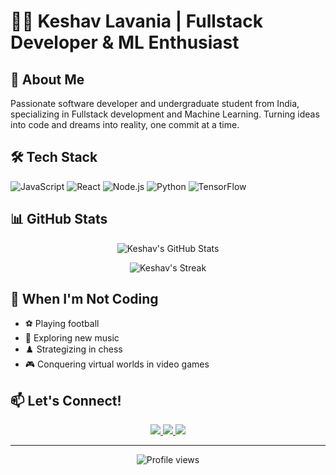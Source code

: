 # 👨‍💻 Keshav Lavania | Fullstack Developer & ML Enthusiast

## 🚀 About Me

Passionate software developer and undergraduate student from India, specializing in Fullstack development and Machine Learning. Turning ideas into code and dreams into reality, one commit at a time.

## 🛠 Tech Stack

![JavaScript](https://img.shields.io/badge/-JavaScript-F7DF1E?style=flat-square&logo=javascript&logoColor=black)
![React](https://img.shields.io/badge/-React-61DAFB?style=flat-square&logo=react&logoColor=black)
![Node.js](https://img.shields.io/badge/-Node.js-339933?style=flat-square&logo=node.js&logoColor=white)
![Python](https://img.shields.io/badge/-Python-3776AB?style=flat-square&logo=python&logoColor=white)
![TensorFlow](https://img.shields.io/badge/-TensorFlow-FF6F00?style=flat-square&logo=tensorflow&logoColor=white)

## 📊 GitHub Stats

<p align="center">
  <img src="https://github-readme-stats.vercel.app/api?username=keshav479&show_icons=true&theme=radical" alt="Keshav's GitHub Stats" />
</p>

<p align="center">
  <img src="https://github-readme-streak-stats.herokuapp.com/?user=keshav479&theme=dark" alt="Keshav's Streak" />
</p>

## 🎸 When I'm Not Coding

- ⚽ Playing football
- 🎵 Exploring new music
- ♟️ Strategizing in chess
- 🎮 Conquering virtual worlds in video games

## 📫 Let's Connect!

<p align="center">
  <a href="https://www.linkedin.com/in/keshav-lavania-942a33267/">
    <img src="https://img.shields.io/badge/-LinkedIn-0077B5?style=for-the-badge&logo=Linkedin&logoColor=white"/>
  </a>
  <a href="mailto:lavaniakeshav@gmail.com">
    <img src="https://img.shields.io/badge/-Gmail-D14836?style=for-the-badge&logo=Gmail&logoColor=white"/>
  </a>
  <a href="https://github.com/keshav479">
    <img src="https://img.shields.io/badge/-GitHub-181717?style=for-the-badge&logo=GitHub&logoColor=white"/>
  </a>
</p>

---

<p align="center">
  <img src="https://komarev.com/ghpvc/?username=keshav479&color=blueviolet" alt="Profile views">
</p>
